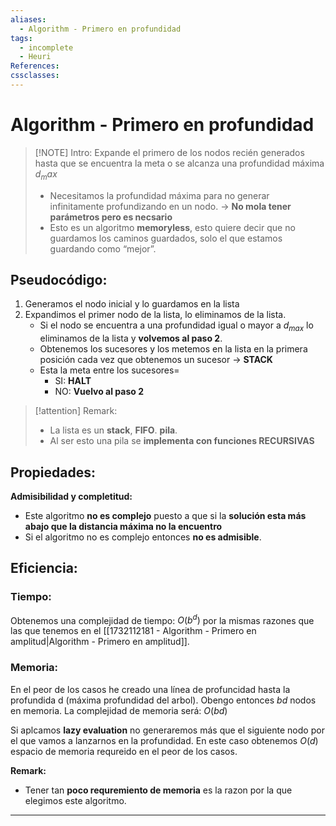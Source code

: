 ```yaml
---
aliases:
  - Algorithm - Primero en profundidad
tags:
  - incomplete
  - Heuri
References: 
cssclasses:
---
```

# Algorithm - Primero en profundidad

> [!NOTE] Intro: 
> Expande el primero de los nodos recién generados hasta que se encuentra la meta o se alcanza una profundidad máxima $d_max$ 
> + Necesitamos la profundidad máxima para no generar infinitamente profundizando en un nodo. → **No mola tener parámetros pero es necsario**
> + Esto es un algoritmo **memoryless**, esto quiere decir que no guardamos los caminos guardados, solo el que estamos guardando como “mejor”.

## Pseudocódigo: 
1. Generamos el nodo inicial y lo guardamos en la lista 
2. Expandimos el primer nodo de la lista, lo eliminamos de la lista. 
	-  Si el nodo se encuentra a una profundidad igual o mayor a $d_{max}$ lo eliminamos de la lista y **volvemos al paso 2**.
	+ Obtenemos los sucesores y los metemos en la lista en la primera posición cada vez que obtenemos un sucesor → **STACK**
	+ Esta la meta entre los sucesores=
		+ SI: **HALT**
		+ NO: **Vuelvo al paso 2**


> [!attention] Remark: 
>  + La lista es un **stack**, **FIFO**. **pila**.
>  + Al ser esto una pila se **implementa con funciones RECURSIVAS**

## Propiedades:

**Admisibilidad y completitud:**
+ Este algoritmo **no es complejo** puesto a que si la **solución esta más abajo que la distancia máxima no la encuentro**
+ Si el algoritmo no es complejo entonces **no es admisible**. 

## Eficiencia: 
### Tiempo: 
Obtenemos una complejidad de tiempo: $O(b^d)$  por la mismas razones que las que tenemos en el [[1732112181 - Algorithm - Primero en amplitud|Algorithm - Primero en amplitud]].
### Memoria: 
En el peor de los casos he creado una línea de profuncidad hasta la profundida d (máxima profundidad del arbol). Obengo entonces $bd$ nodos en memoria. 
La complejidad de memoria será: $O(bd)$ 

Si aplcamos **lazy evaluation** no generaremos más que el siguiente nodo por el que vamos a lanzarnos en la profundidad. 
En este caso obtenemos $O(d)$ espacio de memoria requreido en el peor de los casos. 

**Remark:**
+ Tener tan **poco requremiento de memoria** es la razon por la que elegimos este algoritmo. 


***